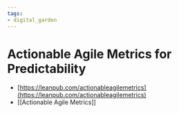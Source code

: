 ```yaml
---
tags: 
- digital_garden
---
```

# Actionable Agile Metrics for Predictability
+ [https://leanpub.com/actionableagilemetrics](https://leanpub.com/actionableagilemetrics)
+ [[Actionable Agile Metrics]]
